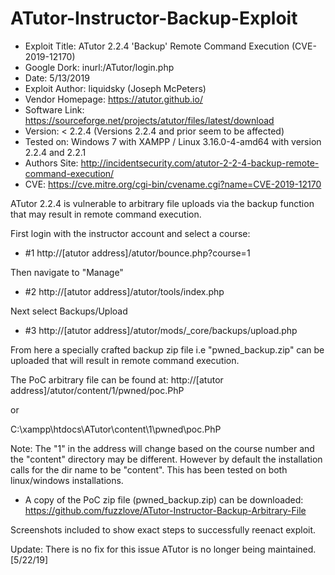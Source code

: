 # ATutor-Instructor-Backup-Exploit

- Exploit Title: ATutor 2.2.4 'Backup' Remote Command Execution (CVE-2019-12170)
- Google Dork: inurl:/ATutor/login.php
- Date: 5/13/2019
- Exploit Author: liquidsky (Joseph McPeters)
- Vendor Homepage: https://atutor.github.io/
- Software Link: https://sourceforge.net/projects/atutor/files/latest/download
- Version: < 2.2.4 (Versions 2.2.4 and prior seem to be affected)
- Tested on: Windows 7 with XAMPP / Linux 3.16.0-4-amd64 with version 2.2.4 and 2.2.1
- Authors Site: http://incidentsecurity.com/atutor-2-2-4-backup-remote-command-execution/
- CVE: https://cve.mitre.org/cgi-bin/cvename.cgi?name=CVE-2019-12170

ATutor 2.2.4 is vulnerable to arbitrary file uploads via the backup function that may result in remote command execution.

First login with the instructor account and select a course:

- #1 http://[atutor address]/atutor/bounce.php?course=1

Then navigate to "Manage"

- #2 http://[atutor address]/atutor/tools/index.php

Next select Backups/Upload

- #3 http://[atutor address]/atutor/mods/_core/backups/upload.php

From here a specially crafted backup zip file i.e "pwned_backup.zip" can be uploaded that will result in remote command execution.

The PoC arbitrary file can be found at:
http://[atutor address]/atutor/content/1/pwned/poc.PhP

or

C:\xampp\htdocs\ATutor\content\1\pwned\poc.PhP

Note: The "1" in the address will change based on the course number and the "content" directory may be different.
However by default the installation calls for the dir name to be "content". This has been tested on both linux/windows installations.

- A copy of the PoC zip file (pwned_backup.zip) can be downloaded: https://github.com/fuzzlove/ATutor-Instructor-Backup-Arbitrary-File

Screenshots included to show exact steps to successfully reenact exploit.

Update: There is no fix for this issue ATutor is no longer being maintained. [5/22/19]
